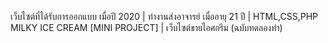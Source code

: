 เว็บไซต์ที่ได้รับการออกแบบ เมื่อปี 2020 | ทำงานส่งอาจารย์ เมื่ออายุ 21 ปี | HTML,CSS,PHP
MILKY ICE CREAM [MINI PROJECT] | เว็บไซต์ขายไอศกรีม (ฉบับทดลองทำ)
